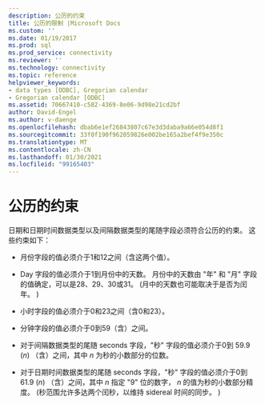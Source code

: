 ```yaml
---
description: 公历的约束
title: 公历的限制 |Microsoft Docs
ms.custom: ''
ms.date: 01/19/2017
ms.prod: sql
ms.prod_service: connectivity
ms.reviewer: ''
ms.technology: connectivity
ms.topic: reference
helpviewer_keywords:
- data types [ODBC], Gregorian calendar
- Gregorian calendar [ODBC]
ms.assetid: 70667410-c582-4369-8e06-9d98e21cd2bf
author: David-Engel
ms.author: v-daenge
ms.openlocfilehash: dbab6e1ef26843807c67e3d3daba9a66e054d8f1
ms.sourcegitcommit: 33f0f190f962059826e002be165a2bef4f9e350c
ms.translationtype: MT
ms.contentlocale: zh-CN
ms.lasthandoff: 01/30/2021
ms.locfileid: "99165403"
---
```

# <a name="constraints-of-the-gregorian-calendar"></a>公历的约束
日期和日期时间数据类型以及间隔数据类型的尾随字段必须符合公历的约束。 这些约束如下：  
  
-   月份字段的值必须介于1和12之间（含这两个值）。  
  
-   Day 字段的值必须介于1到月份中的天数。 月份中的天数由 "年" 和 "月" 字段的值确定，可以是28、29、30或31。  (月中的天数也可能取决于是否为闰年。 )   
  
-   小时字段的值必须介于0和23之间（含0和23）。  
  
-   分钟字段的值必须介于0到59（含）之间。  
  
-   对于间隔数据类型的尾随 seconds 字段，"秒" 字段的值必须介于0到 59.9 (*n*) （含）之间，其中 *n* 为秒的小数部分的位数。  
  
-   对于日期时间数据类型的尾随 seconds 字段，"秒" 字段的值必须介于0到 61.9 (*n*) （含）之间，其中 *n* 指定 "9" 位的数字， *n* 的值为秒的小数部分精度。  (秒范围允许多达两个闰秒，以维持 sidereal 时间的同步。 ) 
